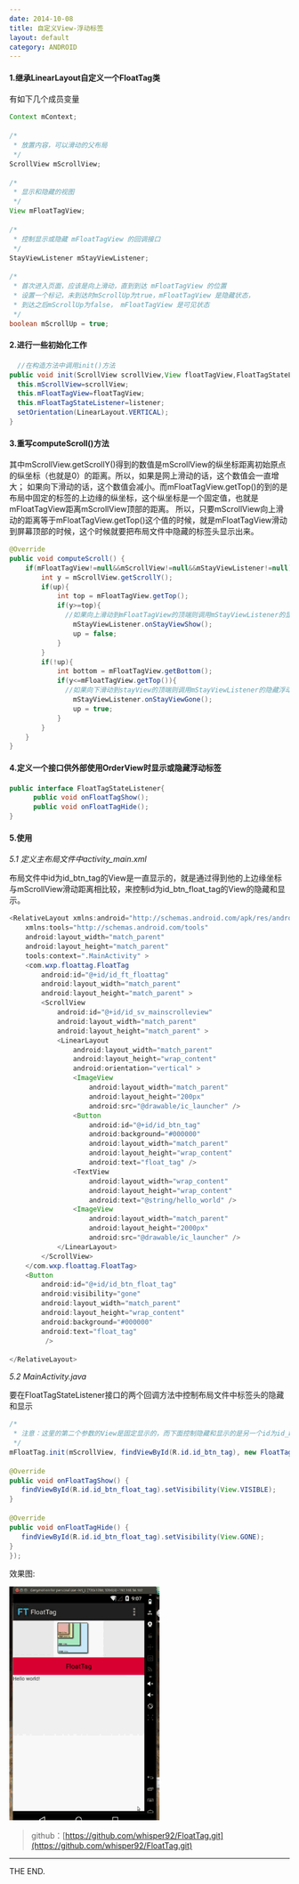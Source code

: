 ```yaml
---
date: 2014-10-08
title: 自定义View-浮动标签
layout: default
category: ANDROID
---
```


#### 1.继承LinearLayout自定义一个FloatTag类

有如下几个成员变量

```java
Context mContext;

/*
 * 放置内容，可以滑动的父布局
 */
ScrollView mScrollView;

/*
 * 显示和隐藏的视图
 */
View mFloatTagView;

/*
 * 控制显示或隐藏 mFloatTagView 的回调接口
 */
StayViewListener mStayViewListener;

/*
 * 首次进入页面，应该是向上滑动，直到到达 mFloatTagView 的位置
 * 设置一个标记，未到达时mScrollUp为true，mFloatTagView 是隐藏状态，
 * 到达之后mScrollUp为false， mFloatTagView 是可见状态
 */  
boolean mScrollUp = true;  
```

<!--more-->

#### 2.进行一些初始化工作

```java
  //在构造方法中调用init()方法
public void init(ScrollView scrollView,View floatTagView,FloatTagStateListener listener){
  this.mScrollView=scrollView;
  this.mFloatTagView=floatTagView;
  this.mFloatTagStateListener=listener;
  setOrientation(LinearLayout.VERTICAL);
}
```



#### 3.重写computeScroll()方法

  其中mScrollView.getScrollY()得到的数值是mScrollView的纵坐标距离初始原点的纵坐标（也就是0）的距离。所以，如果是网上滑动的话，这个数值会一直增大；
如果向下滑动的话，这个数值会减小。而mFloatTagView.getTop()的到的是布局中固定的标签的上边缘的纵坐标，这个纵坐标是一个固定值，也就是mFloatTagView距离mScrollView顶部的距离。
所以，只要mScrollView向上滑动的距离等于mFloatTagView.getTop()这个值的时候，就是mFloatTagView滑动到屏幕顶部的时候，这个时候就要把布局文件中隐藏的标签头显示出来。

```java
@Override  
public void computeScroll() {  
    if(mFloatTagView!=null&&mScrollView!=null&&mStayViewListener!=null){  
        int y = mScrollView.getScrollY();  
        if(up){  
            int top = mFloatTagView.getTop();  
            if(y>=top){
              //如果向上滑动到mFloatTagView的顶端则调用mStayViewListener的显示浮动标签的方法
            	mStayViewListener.onStayViewShow();  
                up = false;  
            }  
        }  
        if(!up){  
            int bottom = mFloatTagView.getBottom();  
            if(y<=mFloatTagView.getTop()){
              //如果向下滑动到stayView的顶端则调用mStayViewListener的隐藏浮动标签的方法
            	mStayViewListener.onStayViewGone();  
                up = true;  
            }  
        }  
    }  
}  
```

#### 4.定义一个接口供外部使用OrderView时显示或隐藏浮动标签

```java
public interface FloatTagStateListener{
      public void onFloatTagShow();
      public void onFloatTagHide();
}
```

#### 5.使用

*5.1 定义主布局文件中activity_main.xml*

布局文件中id为id_btn_tag的View是一直显示的，就是通过得到他的上边缘坐标与mScrollView滑动距离相比较，来控制id为id_btn_float_tag的View的隐藏和显示。

```java
<RelativeLayout xmlns:android="http://schemas.android.com/apk/res/android"
    xmlns:tools="http://schemas.android.com/tools"
    android:layout_width="match_parent"
    android:layout_height="match_parent"
    tools:context=".MainActivity" >
    <com.wxp.floattag.FloatTag
        android:id="@+id/id_ft_floattag"
        android:layout_width="match_parent"
        android:layout_height="match_parent" >
        <ScrollView
            android:id="@+id/id_sv_mainscrolleview"
            android:layout_width="match_parent"
            android:layout_height="match_parent" >
            <LinearLayout
                android:layout_width="match_parent"
                android:layout_height="wrap_content"
                android:orientation="vertical" >
                <ImageView
                    android:layout_width="match_parent"
                    android:layout_height="200px"
                    android:src="@drawable/ic_launcher" />
                <Button
                    android:id="@+id/id_btn_tag"
                    android:background="#000000"
                    android:layout_width="match_parent"
                    android:layout_height="wrap_content"
                    android:text="float_tag" />
                <TextView
                    android:layout_width="wrap_content"
                    android:layout_height="wrap_content"
                    android:text="@string/hello_world" />
                <ImageView
                    android:layout_width="match_parent"
                    android:layout_height="2000px"
                    android:src="@drawable/ic_launcher" />
            </LinearLayout>
        </ScrollView>
    </com.wxp.floattag.FloatTag>
    <Button
        android:id="@+id/id_btn_float_tag"
        android:visibility="gone"
        android:layout_width="match_parent"
        android:layout_height="wrap_content"
        android:background="#000000"
        android:text="float_tag"
         />

</RelativeLayout>
```

*5.2 MainActivity.java*

要在FloatTagStateListener接口的两个回调方法中控制布局文件中标签头的隐藏和显示

```java
/*
 * 注意：这里的第二个参数的View是固定显示的，而下面控制隐藏和显示的是另一个id为id_btn_float_tag的View
 */
mFloatTag.init(mScrollView, findViewById(R.id.id_btn_tag), new FloatTagStateListener() {

@Override
public void onFloatTagShow() {
   findViewById(R.id.id_btn_float_tag).setVisibility(View.VISIBLE);
}

@Override
public void onFloatTagHide() {
   findViewById(R.id.id_btn_float_tag).setVisibility(View.GONE);
}
});  
```

效果图:

![floatlabel.gif](/src/imgs/1410/08_floatlabel.gif)


>github：[https://github.com/whisper92/FloatTag.git](https://github.com/whisper92/FloatTag.git)

- - -
THE END.
